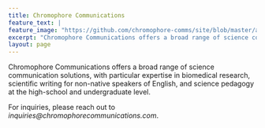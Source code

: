 ```yaml
---
title: Chromophore Communications
feature_text: |
feature_image: "https://github.com/chromophore-comms/site/blob/master/assets/header.jpg?raw=true"
excerpt: "Chromophore Communications offers a broad range of science communication solutions, with particular expertise in biomedical research, scientific writing for non-native speakers of English, and science pedagogy at the high-school and undergraduate level."
layout: page
---
```


Chromophore Communications offers a broad range of science communication solutions, with particular expertise in biomedical research, scientific writing for non-native speakers of English, and science pedagogy at the high-school and undergraduate level.

For inquiries, please reach out to _inquiries@chromophorecommunications.com_.